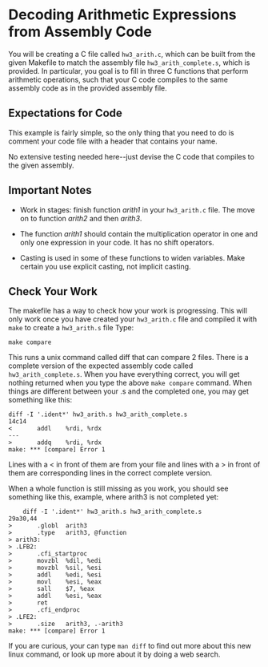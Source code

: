 # Decoding Arithmetic Expressions from Assembly Code

You will be creating a C file called `hw3_arith.c`, which can be built from the
given Makefile to match the assembly file `hw3_arith_complete.s`, which is
provided. In particular, you goal is to fill in three C functions that perform
arithmetic operations, such that your C code compiles to the same assembly code
as in the provided assembly file.

## Expectations for Code

This example is fairly simple, so the only thing that you need to do is comment
your code file with a header that contains your name.

No extensive testing needed here--just devise the C code that compiles to the
given assembly.

## Important Notes

- Work in stages: finish function *arith1* in your `hw3_arith.c` file. The move on to function *arith2* and then *arith3*.

- The function *arith1* should contain the multiplication operator in one and only one expression in your code. It has no shift operators.

- Casting is used in some of these functions to widen variables. Make certain you use explicit casting, not implicit casting.

## Check Your Work

The makefile has a way to check how your work is progressing.  This will only
work once you have created your `hw3_arith.c` file and compiled it with `make`
to create a `hw3_arith.s` file Type:

	make compare

This runs a unix command called diff that can compare 2 files. There is a
complete version of the expected assembly code called `hw3_arith_complete.s`.
When you have everything correct, you will get nothing returned when you type
the above `make compare` command. When things are different between your .s and
the completed one, you may get something like this:

	diff -I '.ident*' hw3_arith.s hw3_arith_complete.s
	14c14
	<       addl    %rdi, %rdx
	---
	>       addq    %rdi, %rdx
	make: *** [compare] Error 1
	
Lines with a < in front of them are from your file and lines with a > in front of them are corresponding lines in the correct complete version.

When a whole function is still missing as you work, you should see something like this, example, where arith3 is not completed yet:

```
	diff -I '.ident*' hw3_arith.s hw3_arith_complete.s
29a30,44
>       .globl  arith3
>       .type   arith3, @function
> arith3:
> .LFB2:
>       .cfi_startproc
>       movzbl  %dil, %edi
>       movzbl  %sil, %esi
>       addl    %edi, %esi
>       movl    %esi, %eax
>       sall    $7, %eax
>       addl    %esi, %eax
>       ret
>       .cfi_endproc
> .LFE2:
>       .size   arith3, .-arith3
make: *** [compare] Error 1
```

If you are curious, your can type `man diff` to find out more about this new linux command, or look up more about it by doing a web search.
